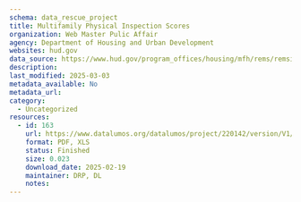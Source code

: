 ```yaml
---
schema: data_rescue_project 
title: Multifamily Physical Inspection Scores
organization: Web Master Pulic Affair
agency: Department of Housing and Urban Development
websites: hud.gov
data_source: https://www.hud.gov/program_offices/housing/mfh/rems/remsinspecscores/remsphysinspscores
description: 
last_modified: 2025-03-03
metadata_available: No
metadata_url: 
category:
  - Uncategorized
resources:
  - id: 163
    url: https://www.datalumos.org/datalumos/project/220142/version/V1/view
    format: PDF, XLS
    status: Finished
    size: 0.023
    download_date: 2025-02-19
    maintainer: DRP, DL
    notes: 
---
```

